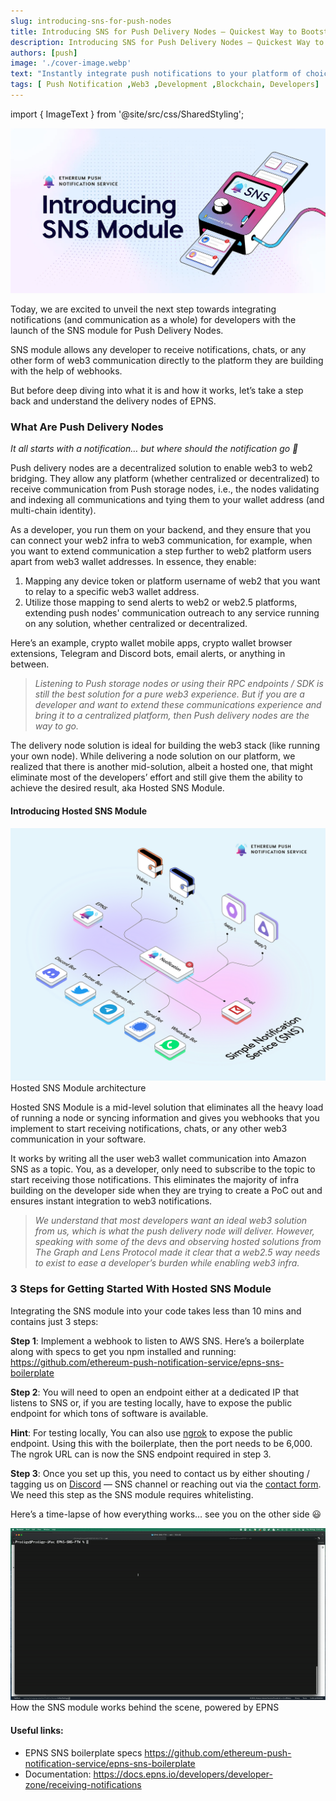 ```yaml
---
slug: introducing-sns-for-push-nodes
title: Introducing SNS for Push Delivery Nodes — Quickest Way to Bootstrap Your Wallet, App, or Any Platform to Power Web3 Notifications, Chats & More
description: Introducing SNS for Push Delivery Nodes — Quickest Way to Bootstrap Your Wallet, App, or Any Platform to Power Web3 Notifications, Chats & More
authors: [push]
image: './cover-image.webp'
text: "Instantly integrate push notifications to your platform of choice, whether it's a wallet, browser extension, Telegram, Twitter, Discord, or any app."
tags: [ Push Notification ,Web3 ,Development ,Blockchain, Developers]
---
```

import { ImageText } from '@site/src/css/SharedStyling';

![Cover image of Introducing SNS for Push Delivery Nodes — Quickest Way to Bootstrap Your Wallet, App, or Any Platform to Power Web3 Notifications, Chats & More](./cover-image.webp)

<!--truncate-->

Today, we are excited to unveil the next step towards integrating notifications (and communication as a whole) for developers with the launch of the SNS module for Push Delivery Nodes.

SNS module allows any developer to receive notifications, chats, or any other form of web3 communication directly to the platform they are building with the help of webhooks.

But before deep diving into what it is and how it works, let’s take a step back and understand the delivery nodes of EPNS.

### What Are Push Delivery Nodes
<i>
It all starts with a notification… but where should the notification go 🤔
</i>

Push delivery nodes are a decentralized solution to enable web3 to web2 bridging. They allow any platform (whether centralized or decentralized) to receive communication from Push storage nodes, i.e., the nodes validating and indexing all communications and tying them to your wallet address (and multi-chain identity).

As a developer, you run them on your backend, and they ensure that you can connect your web2 infra to web3 communication, for example, when you want to extend communication a step further to web2 platform users apart from web3 wallet addresses. In essence, they enable:

1. Mapping any device token or platform username of web2 that you want to relay to a specific web3 wallet address.
2. Utilize those mapping to send alerts to web2 or web2.5 platforms, extending push nodes' communication outreach to any service running on any solution, whether centralized or decentralized.

Here’s an example, crypto wallet mobile apps, crypto wallet browser extensions, Telegram and Discord bots, email alerts, or anything in between.

<blockquote><i>Listening to Push storage nodes or using their RPC endpoints / SDK is still the best solution for a pure web3 experience. But if you are a developer and want to extend these communications experience and bring it to a centralized platform, then Push delivery nodes are the way to go.</i></blockquote>

The delivery node solution is ideal for building the web3 stack (like running your own node). While delivering a node solution on our platform, we realized that there is another mid-solution, albeit a hosted one, that might eliminate most of the developers’ effort and still give them the ability to achieve the desired result, aka Hosted SNS Module.

#### Introducing Hosted SNS Module

![First image of Introducing SNS for Push Delivery Nodes — Quickest Way to Bootstrap Your Wallet, App, or Any Platform to Power Web3 Notifications, Chats & More](./image-1.png)
<ImageText>Hosted SNS Module architecture</ImageText>

Hosted SNS Module is a mid-level solution that eliminates all the heavy load of running a node or syncing information and gives you webhooks that you implement to start receiving notifications, chats, or any other web3 communication in your software.

It works by writing all the user web3 wallet communication into Amazon SNS as a topic. You, as a developer, only need to subscribe to the topic to start receiving those notifications. This eliminates the majority of infra building on the developer side when they are trying to create a PoC out and ensures instant integration to web3 notifications.

<blockquote><i>We understand that most developers want an ideal web3 solution from us, which is what the push delivery node will deliver. However, speaking with some of the devs and observing hosted solutions from The Graph and Lens Protocol made it clear that a web2.5 way needs to exist to ease a developer’s burden while enabling web3 infra.</i></blockquote>

### 3 Steps for Getting Started With Hosted SNS Module
Integrating the SNS module into your code takes less than 10 mins and contains just 3 steps:

<b>Step 1</b>: Implement a webhook to listen to AWS SNS. Here’s a boilerplate along with specs to get you npm installed and running: https://github.com/ethereum-push-notification-service/epns-sns-boilerplate

<b>Step 2</b>: You will need to open an endpoint either at a dedicated IP that listens to SNS or, if you are testing locally, have to expose the public endpoint for which tons of software is available.

<b>Hint</b>: For testing locally, You can also use [ngrok](https://ngrok.com/download) to expose the public endpoint. Using this with the boilerplate, then the port needs to be 6,000. The ngrok URL can is now the SNS endpoint required in step 3.

<b>Step 3</b>: Once you set up this, you need to contact us by either shouting / tagging us on [Discord](https://discord.com/invite/YVPB99F9W5) — SNS channel or reaching out via the [contact form](https://epns.io/#contact). We need this step as the SNS module requires whitelisting.

Here’s a time-lapse of how everything works… see you on the other side 😃

![Second image of Introducing SNS for Push Delivery Nodes — Quickest Way to Bootstrap Your Wallet, App, or Any Platform to Power Web3 Notifications, Chats & More](./image-2.gif)
<ImageText>How the SNS module works behind the scene, powered by EPNS</ImageText>

#### Useful links:
- EPNS SNS boilerplate specs
https://github.com/ethereum-push-notification-service/epns-sns-boilerplate
- Documentation: https://docs.epns.io/developers/developer-zone/receiving-notifications